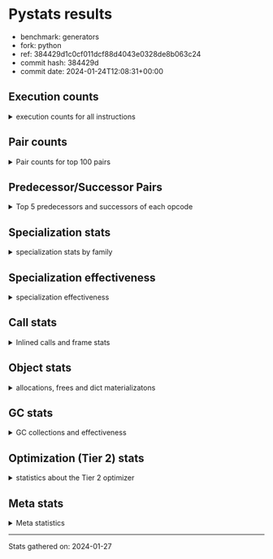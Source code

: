 
# Pystats results

- benchmark: generators
- fork: python
- ref: 384429d1c0cf011dcf88d4043e0328de8b063c24
- commit hash: 384429d
- commit date: 2024-01-24T12:08:31+00:00

## Execution counts

<details>
<summary> execution counts for all instructions </summary>

|Name | Count | Self | Cumulative | Miss ratio | 
|---|---:|---:|---:|---:|
| RESUME_CHECK | 558,068,400 | 17.5% | 17.5% | 0.0% |
| YIELD_VALUE | 502,065,040 | 15.8% | 33.3% |  |
| SEND_GEN | 502,064,600 | 15.8% | 49.1% |  |
| JUMP_BACKWARD_NO_INTERRUPT | 470,064,240 | 14.8% | 63.8% |  |
| LOAD_FAST | 184,009,440 | 5.8% | 69.6% |  |
| LOAD_ATTR_INSTANCE_VALUE | 128,002,700 | 4.0% | 73.6% |  |
| POP_TOP | 96,002,080 | 3.0% | 76.6% |  |
| LOAD_CONST | 80,005,600 | 2.5% | 79.1% |  |
| POP_JUMP_IF_FALSE | 80,003,360 | 2.5% | 81.6% |  |
| STORE_FAST | 56,003,120 | 1.8% | 83.4% |  |
| RETURN_CONST | 48,002,560 | 1.5% | 84.9% |  |
| LOAD_FAST_LOAD_FAST | 40,004,000 | 1.3% | 86.2% |  |
| TO_BOOL_NONE | 32,277,120 | 1.0% | 87.2% | 45.2% |
| TO_BOOL_ALWAYS_TRUE | 32,275,340 | 1.0% | 88.2% | 45.2% |
| INTERPRETER_EXIT | 32,001,720 | 1.0% | 89.2% |  |
| RETURN_GENERATOR | 32,000,800 | 1.0% | 90.2% |  |
| END_SEND | 32,000,400 | 1.0% | 91.2% |  |
| GET_YIELD_FROM_ITER | 32,000,400 | 1.0% | 92.2% |  |
| JUMP_BACKWARD | 32,000,320 | 1.0% | 93.2% |  |
| FOR_ITER_GEN | 32,000,300 | 1.0% | 94.2% |  |
| LOAD_GLOBAL_MODULE | 24,002,640 | 0.8% | 95.0% |  |
| STORE_ATTR_INSTANCE_VALUE | 24,002,340 | 0.8% | 95.7% |  |
| LOAD_GLOBAL_BUILTIN | 16,002,100 | 0.5% | 96.2% |  |
| RETURN_VALUE | 16,001,740 | 0.5% | 96.7% |  |
| CALL_LEN | 16,001,740 | 0.5% | 97.2% |  |
| COMPARE_OP_INT | 16,001,740 | 0.5% | 97.7% |  |
| CALL_PY_EXACT_ARGS | 16,001,680 | 0.5% | 98.2% |  |
| BINARY_SLICE | 16,001,600 | 0.5% | 98.7% |  |
| BINARY_OP | 8,003,020 | 0.3% | 99.0% |  |
| BINARY_SUBSCR | 8,002,940 | 0.3% | 99.2% |  |
| EXIT_INIT_CHECK | 8,000,780 | 0.3% | 99.5% |  |
| BINARY_OP_ADD_INT | 8,000,780 | 0.3% | 99.7% |  |
| CALL_ALLOC_AND_ENTER_INIT | 8,000,780 | 0.3% | 100.0% |  |
| CALL | 780 | 0.0% | 100.0% |  |
| LOAD_GLOBAL | 600 | 0.0% | 100.0% |  |
| GET_ITER | 400 | 0.0% | 100.0% |  |
| PUSH_NULL | 400 | 0.0% | 100.0% |  |
| FOR_ITER_RANGE | 380 | 0.0% | 100.0% |  |
| CALL_BUILTIN_CLASS | 360 | 0.0% | 100.0% |  |
| END_FOR | 320 | 0.0% | 100.0% |  |
| LOAD_ATTR | 320 | 0.0% | 100.0% |  |
| LOAD_DEREF | 240 | 0.0% | 100.0% |  |
| LOAD_ATTR_MODULE | 180 | 0.0% | 100.0% |  |
| RESUME | 160 | 0.0% | 100.0% | 7,112.5% |
| CALL_FUNCTION_EX | 160 | 0.0% | 100.0% |  |
| COMPARE_OP | 140 | 0.0% | 100.0% |  |
| STORE_ATTR | 120 | 0.0% | 100.0% |  |
| NOP | 80 | 0.0% | 100.0% |  |
| TO_BOOL | 80 | 0.0% | 100.0% |  |
| BUILD_LIST | 80 | 0.0% | 100.0% |  |
| CALL_INTRINSIC_1 | 80 | 0.0% | 100.0% |  |
| COPY_FREE_VARS | 80 | 0.0% | 100.0% |  |
| FOR_ITER | 80 | 0.0% | 100.0% |  |
| LIST_EXTEND | 80 | 0.0% | 100.0% |  |
| POP_JUMP_IF_TRUE | 80 | 0.0% | 100.0% |  |
| SEND | 80 | 0.0% | 100.0% |  |
| BINARY_OP_SUBTRACT_FLOAT | 60 | 0.0% | 100.0% |  |


</details>

## Pair counts

<details>
<summary> Pair counts for top 100 pairs </summary>

|Pair | Count | Self | Cumulative | 
|---|---:|---:|---:|
| YIELD_VALUE YIELD_VALUE | 470,064,240 | 14.8% | 14.8% |
| JUMP_BACKWARD_NO_INTERRUPT SEND_GEN | 470,064,220 | 14.8% | 29.5% |
| RESUME_CHECK JUMP_BACKWARD_NO_INTERRUPT | 470,064,200 | 14.8% | 44.3% |
| SEND_GEN RESUME_CHECK | 470,064,200 | 14.8% | 59.0% |
| LOAD_FAST LOAD_ATTR_INSTANCE_VALUE | 128,002,600 | 4.0% | 63.1% |
| POP_TOP LOAD_FAST | 52,972,480 | 1.7% | 64.7% |
| POP_JUMP_IF_FALSE LOAD_FAST | 51,030,320 | 1.6% | 66.3% |
| LOAD_FAST LOAD_CONST | 32,003,360 | 1.0% | 67.3% |
| TO_BOOL_NONE POP_JUMP_IF_FALSE | 32,001,680 | 1.0% | 68.3% |
| LOAD_ATTR_INSTANCE_VALUE TO_BOOL_NONE | 32,001,640 | 1.0% | 69.3% |
| CACHE RETURN_GENERATOR | 32,000,800 | 1.0% | 70.3% |
| RETURN_GENERATOR INTERPRETER_EXIT | 32,000,800 | 1.0% | 71.3% |
| POP_TOP RESUME_CHECK | 32,000,780 | 1.0% | 72.4% |
| LOAD_ATTR_INSTANCE_VALUE YIELD_VALUE | 32,000,780 | 1.0% | 73.4% |
| RESUME_CHECK POP_TOP | 32,000,780 | 1.0% | 74.4% |
| RESUME_CHECK LOAD_FAST | 32,000,780 | 1.0% | 75.4% |
| END_SEND POP_TOP | 32,000,400 | 1.0% | 76.4% |
| GET_YIELD_FROM_ITER LOAD_CONST | 32,000,400 | 1.0% | 77.4% |
| RETURN_CONST END_SEND | 32,000,400 | 1.0% | 78.4% |
| LOAD_ATTR_INSTANCE_VALUE GET_YIELD_FROM_ITER | 32,000,360 | 1.0% | 79.4% |
| SEND_GEN POP_TOP | 32,000,360 | 1.0% | 80.4% |
| LOAD_CONST SEND_GEN | 32,000,340 | 1.0% | 81.4% |
| STORE_FAST JUMP_BACKWARD | 32,000,000 | 1.0% | 82.4% |
| FOR_ITER_GEN RESUME_CHECK | 32,000,000 | 1.0% | 83.4% |
| JUMP_BACKWARD FOR_ITER_GEN | 31,999,980 | 1.0% | 84.4% |
| YIELD_VALUE STORE_FAST | 31,999,980 | 1.0% | 85.4% |
| LOAD_ATTR_INSTANCE_VALUE TO_BOOL_ALWAYS_TRUE | 31,999,880 | 1.0% | 86.4% |
| TO_BOOL_ALWAYS_TRUE POP_JUMP_IF_FALSE | 31,999,880 | 1.0% | 87.4% |
| POP_JUMP_IF_FALSE RETURN_CONST | 28,973,040 | 0.9% | 88.3% |
| LOAD_FAST_LOAD_FAST STORE_ATTR_INSTANCE_VALUE | 24,002,280 | 0.8% | 89.1% |
| STORE_FAST LOAD_FAST | 16,002,160 | 0.5% | 89.6% |
| LOAD_GLOBAL_BUILTIN LOAD_FAST | 16,001,800 | 0.5% | 90.1% |
| RESUME_CHECK LOAD_GLOBAL_BUILTIN | 16,001,760 | 0.5% | 90.6% |
| CALL_LEN STORE_FAST | 16,001,740 | 0.5% | 91.1% |
| COMPARE_OP_INT POP_JUMP_IF_FALSE | 16,001,740 | 0.5% | 91.6% |
| LOAD_CONST COMPARE_OP_INT | 16,001,720 | 0.5% | 92.1% |
| LOAD_FAST CALL_LEN | 16,001,720 | 0.5% | 92.6% |
| CALL_PY_EXACT_ARGS RESUME_CHECK | 16,001,680 | 0.5% | 93.1% |
| STORE_ATTR_INSTANCE_VALUE LOAD_FAST_LOAD_FAST | 16,001,560 | 0.5% | 93.6% |
| BINARY_SLICE CALL_PY_EXACT_ARGS | 16,001,520 | 0.5% | 94.1% |
| POP_TOP RETURN_CONST | 11,028,720 | 0.3% | 94.5% |
| RETURN_VALUE RETURN_VALUE | 8,000,860 | 0.3% | 94.7% |
| LOAD_CONST BINARY_OP | 8,000,840 | 0.3% | 95.0% |
| STORE_FAST LOAD_GLOBAL_MODULE | 8,000,840 | 0.3% | 95.2% |
| BINARY_OP STORE_FAST | 8,000,800 | 0.3% | 95.5% |
| LOAD_CONST BINARY_SLICE | 8,000,800 | 0.3% | 95.7% |
| LOAD_CONST LOAD_FAST | 8,000,800 | 0.3% | 96.0% |
| LOAD_FAST BINARY_SLICE | 8,000,800 | 0.3% | 96.2% |
| LOAD_FAST_LOAD_FAST BINARY_SUBSCR | 8,000,800 | 0.3% | 96.5% |
| LOAD_FAST_LOAD_FAST LOAD_CONST | 8,000,800 | 0.3% | 96.7% |
| EXIT_INIT_CHECK RETURN_VALUE | 8,000,780 | 0.3% | 97.0% |
| RETURN_CONST EXIT_INIT_CHECK | 8,000,780 | 0.3% | 97.2% |
| BINARY_OP_ADD_INT LOAD_CONST | 8,000,780 | 0.3% | 97.5% |
| CALL_ALLOC_AND_ENTER_INIT RESUME_CHECK | 8,000,780 | 0.3% | 97.7% |
| LOAD_GLOBAL_MODULE LOAD_FAST | 8,000,780 | 0.3% | 98.0% |
| LOAD_GLOBAL_MODULE LOAD_FAST_LOAD_FAST | 8,000,780 | 0.3% | 98.2% |
| RESUME_CHECK LOAD_FAST_LOAD_FAST | 8,000,780 | 0.3% | 98.5% |
| STORE_ATTR_INSTANCE_VALUE RETURN_CONST | 8,000,780 | 0.3% | 98.7% |
| BINARY_SUBSCR LOAD_GLOBAL_MODULE | 8,000,760 | 0.3% | 99.0% |
| LOAD_CONST BINARY_OP_ADD_INT | 8,000,760 | 0.3% | 99.2% |
| LOAD_GLOBAL_MODULE LOAD_GLOBAL_MODULE | 8,000,760 | 0.3% | 99.5% |
| RETURN_CONST CALL_ALLOC_AND_ENTER_INIT | 5,243,400 | 0.2% | 99.6% |
| RETURN_VALUE LOAD_FAST_LOAD_FAST | 5,243,280 | 0.2% | 99.8% |
| RETURN_CONST LOAD_FAST_LOAD_FAST | 2,757,520 | 0.1% | 99.9% |
| RETURN_VALUE CALL_ALLOC_AND_ENTER_INIT | 2,757,360 | 0.1% | 100.0% |
| TO_BOOL_ALWAYS_TRUE TO_BOOL_NONE | 275,460 | 0.0% | 100.0% |
| TO_BOOL_NONE TO_BOOL_ALWAYS_TRUE | 275,440 | 0.0% | 100.0% |
| BINARY_SUBSCR BINARY_SUBSCR | 2,140 | 0.0% | 100.0% |
| BINARY_OP BINARY_OP | 2,140 | 0.0% | 100.0% |
| YIELD_VALUE INTERPRETER_EXIT | 820 | 0.0% | 100.0% |
| CACHE RESUME_CHECK | 780 | 0.0% | 100.0% |
| LOAD_FAST GET_ITER | 400 | 0.0% | 100.0% |
| END_FOR JUMP_BACKWARD | 320 | 0.0% | 100.0% |
| RETURN_CONST END_FOR | 320 | 0.0% | 100.0% |
| GET_ITER FOR_ITER_GEN | 300 | 0.0% | 100.0% |
| JUMP_BACKWARD FOR_ITER_RANGE | 300 | 0.0% | 100.0% |
| FOR_ITER_GEN POP_TOP | 300 | 0.0% | 100.0% |
| FOR_ITER_RANGE STORE_FAST | 300 | 0.0% | 100.0% |
| PUSH_NULL CALL | 240 | 0.0% | 100.0% |
| LOAD_FAST LOAD_ATTR | 200 | 0.0% | 100.0% |
| LOAD_ATTR_MODULE PUSH_NULL | 180 | 0.0% | 100.0% |
| LOAD_GLOBAL_BUILTIN LOAD_CONST | 180 | 0.0% | 100.0% |
| PUSH_NULL LOAD_FAST | 160 | 0.0% | 100.0% |
| LOAD_DEREF PUSH_NULL | 160 | 0.0% | 100.0% |
| LOAD_GLOBAL LOAD_GLOBAL_MODULE | 160 | 0.0% | 100.0% |
| LOAD_GLOBAL LOAD_GLOBAL_BUILTIN | 140 | 0.0% | 100.0% |
| CALL CALL | 120 | 0.0% | 100.0% |
| CALL STORE_FAST | 120 | 0.0% | 100.0% |
| CALL CALL_BUILTIN_CLASS | 120 | 0.0% | 100.0% |
| LOAD_CONST CALL | 120 | 0.0% | 100.0% |
| LOAD_CONST CALL_BUILTIN_CLASS | 120 | 0.0% | 100.0% |
| LOAD_FAST_LOAD_FAST STORE_ATTR | 120 | 0.0% | 100.0% |
| STORE_FAST LOAD_GLOBAL | 120 | 0.0% | 100.0% |
| LOAD_GLOBAL_MODULE LOAD_ATTR_MODULE | 120 | 0.0% | 100.0% |
| CACHE POP_TOP | 100 | 0.0% | 100.0% |
| LOAD_ATTR LOAD_ATTR_INSTANCE_VALUE | 100 | 0.0% | 100.0% |
| LOAD_GLOBAL LOAD_GLOBAL | 100 | 0.0% | 100.0% |
| RETURN_CONST INTERPRETER_EXIT | 100 | 0.0% | 100.0% |
| BINARY_SLICE CALL | 80 | 0.0% | 100.0% |
| NOP LOAD_DEREF | 80 | 0.0% | 100.0% |


</details>

## Predecessor/Successor Pairs

<details>
<summary> Top 5 predecessors and successors of each opcode </summary>

### BINARY_SLICE

<details>
<summary> Successors and predecessors for BINARY_SLICE </summary>

|Predecessors | Count | Percentage | 
|---|---:|---:|
| LOAD_CONST | 8,000,800 | 50.0% |
| LOAD_FAST | 8,000,800 | 50.0% |

|Successors | Count | Percentage | 
|---|---:|---:|
| CALL_PY_EXACT_ARGS | 16,001,520 | 100.0% |
| CALL | 80 | 0.0% |


</details>

### CACHE

<details>
<summary> Successors and predecessors for CACHE </summary>

|Successors | Count | Percentage | 
|---|---:|---:|
| RETURN_GENERATOR | 32,000,800 | 100.0% |
| RESUME_CHECK | 780 | 0.0% |
| POP_TOP | 100 | 0.0% |
| RESUME | 40 | 0.0% |


</details>

### BINARY_SUBSCR

<details>
<summary> Successors and predecessors for BINARY_SUBSCR </summary>

|Predecessors | Count | Percentage | 
|---|---:|---:|
| LOAD_FAST_LOAD_FAST | 8,000,800 | 100.0% |
| BINARY_SUBSCR | 2,140 | 0.0% |

|Successors | Count | Percentage | 
|---|---:|---:|
| LOAD_GLOBAL_MODULE | 8,000,760 | 100.0% |
| BINARY_SUBSCR | 2,140 | 0.0% |
| LOAD_GLOBAL | 40 | 0.0% |


</details>

### END_FOR

<details>
<summary> Successors and predecessors for END_FOR </summary>

|Predecessors | Count | Percentage | 
|---|---:|---:|
| RETURN_CONST | 320 | 100.0% |

|Successors | Count | Percentage | 
|---|---:|---:|
| JUMP_BACKWARD | 320 | 100.0% |


</details>

### END_SEND

<details>
<summary> Successors and predecessors for END_SEND </summary>

|Predecessors | Count | Percentage | 
|---|---:|---:|
| RETURN_CONST | 32,000,400 | 100.0% |

|Successors | Count | Percentage | 
|---|---:|---:|
| POP_TOP | 32,000,400 | 100.0% |


</details>

### EXIT_INIT_CHECK

<details>
<summary> Successors and predecessors for EXIT_INIT_CHECK </summary>

|Predecessors | Count | Percentage | 
|---|---:|---:|
| RETURN_CONST | 8,000,780 | 100.0% |

|Successors | Count | Percentage | 
|---|---:|---:|
| RETURN_VALUE | 8,000,780 | 100.0% |


</details>

### GET_ITER

<details>
<summary> Successors and predecessors for GET_ITER </summary>

|Predecessors | Count | Percentage | 
|---|---:|---:|
| LOAD_FAST | 400 | 100.0% |

|Successors | Count | Percentage | 
|---|---:|---:|
| FOR_ITER_GEN | 300 | 75.0% |
| FOR_ITER_RANGE | 60 | 15.0% |
| FOR_ITER | 40 | 10.0% |


</details>

### GET_YIELD_FROM_ITER

<details>
<summary> Successors and predecessors for GET_YIELD_FROM_ITER </summary>

|Predecessors | Count | Percentage | 
|---|---:|---:|
| LOAD_ATTR_INSTANCE_VALUE | 32,000,360 | 100.0% |
| LOAD_ATTR | 40 | 0.0% |

|Successors | Count | Percentage | 
|---|---:|---:|
| LOAD_CONST | 32,000,400 | 100.0% |


</details>

### INTERPRETER_EXIT

<details>
<summary> Successors and predecessors for INTERPRETER_EXIT </summary>

|Predecessors | Count | Percentage | 
|---|---:|---:|
| RETURN_GENERATOR | 32,000,800 | 100.0% |
| YIELD_VALUE | 820 | 0.0% |
| RETURN_CONST | 100 | 0.0% |


</details>

### NOP

<details>
<summary> Successors and predecessors for NOP </summary>

|Predecessors | Count | Percentage | 
|---|---:|---:|
| POP_TOP | 80 | 100.0% |

|Successors | Count | Percentage | 
|---|---:|---:|
| LOAD_DEREF | 80 | 100.0% |


</details>

### POP_TOP

<details>
<summary> Successors and predecessors for POP_TOP </summary>

|Predecessors | Count | Percentage | 
|---|---:|---:|
| RESUME_CHECK | 32,000,780 | 33.3% |
| END_SEND | 32,000,400 | 33.3% |
| SEND_GEN | 32,000,360 | 33.3% |
| FOR_ITER_GEN | 300 | 0.0% |
| CACHE | 100 | 0.0% |

|Successors | Count | Percentage | 
|---|---:|---:|
| LOAD_FAST | 52,972,480 | 55.2% |
| RESUME_CHECK | 32,000,780 | 33.3% |
| RETURN_CONST | 11,028,720 | 11.5% |
| NOP | 80 | 0.0% |
| RESUME | 20 | 0.0% |


</details>

### PUSH_NULL

<details>
<summary> Successors and predecessors for PUSH_NULL </summary>

|Predecessors | Count | Percentage | 
|---|---:|---:|
| LOAD_ATTR_MODULE | 180 | 45.0% |
| LOAD_DEREF | 160 | 40.0% |
| LOAD_ATTR | 60 | 15.0% |

|Successors | Count | Percentage | 
|---|---:|---:|
| CALL | 240 | 60.0% |
| LOAD_FAST | 160 | 40.0% |


</details>

### RETURN_GENERATOR

<details>
<summary> Successors and predecessors for RETURN_GENERATOR </summary>

|Predecessors | Count | Percentage | 
|---|---:|---:|
| CACHE | 32,000,800 | 100.0% |

|Successors | Count | Percentage | 
|---|---:|---:|
| INTERPRETER_EXIT | 32,000,800 | 100.0% |


</details>

### RETURN_VALUE

<details>
<summary> Successors and predecessors for RETURN_VALUE </summary>

|Predecessors | Count | Percentage | 
|---|---:|---:|
| RETURN_VALUE | 8,000,860 | 50.0% |
| EXIT_INIT_CHECK | 8,000,780 | 50.0% |
| BINARY_OP_SUBTRACT_FLOAT | 60 | 0.0% |
| BINARY_OP | 20 | 0.0% |
| CALL | 20 | 0.0% |

|Successors | Count | Percentage | 
|---|---:|---:|
| RETURN_VALUE | 8,000,860 | 50.0% |
| LOAD_FAST_LOAD_FAST | 5,243,280 | 32.8% |
| CALL_ALLOC_AND_ENTER_INIT | 2,757,360 | 17.2% |
| STORE_FAST | 80 | 0.0% |
| CALL | 40 | 0.0% |


</details>

### TO_BOOL

<details>
<summary> Successors and predecessors for TO_BOOL </summary>

|Predecessors | Count | Percentage | 
|---|---:|---:|
| LOAD_ATTR | 40 | 50.0% |
| LOAD_ATTR_INSTANCE_VALUE | 40 | 50.0% |

|Successors | Count | Percentage | 
|---|---:|---:|
| POP_JUMP_IF_FALSE | 40 | 50.0% |
| TO_BOOL_ALWAYS_TRUE | 20 | 25.0% |
| TO_BOOL_NONE | 20 | 25.0% |


</details>

### BINARY_OP

<details>
<summary> Successors and predecessors for BINARY_OP </summary>

|Predecessors | Count | Percentage | 
|---|---:|---:|
| LOAD_CONST | 8,000,840 | 100.0% |
| BINARY_OP | 2,140 | 0.0% |
| LOAD_FAST | 40 | 0.0% |

|Successors | Count | Percentage | 
|---|---:|---:|
| STORE_FAST | 8,000,800 | 100.0% |
| BINARY_OP | 2,140 | 0.0% |
| RETURN_VALUE | 20 | 0.0% |
| LOAD_CONST | 20 | 0.0% |
| BINARY_OP_ADD_INT | 20 | 0.0% |


</details>

### BUILD_LIST

<details>
<summary> Successors and predecessors for BUILD_LIST </summary>

|Predecessors | Count | Percentage | 
|---|---:|---:|
| LOAD_FAST | 80 | 100.0% |

|Successors | Count | Percentage | 
|---|---:|---:|
| LOAD_DEREF | 80 | 100.0% |


</details>

### CALL

<details>
<summary> Successors and predecessors for CALL </summary>

|Predecessors | Count | Percentage | 
|---|---:|---:|
| PUSH_NULL | 240 | 30.8% |
| CALL | 120 | 15.4% |
| LOAD_CONST | 120 | 15.4% |
| BINARY_SLICE | 80 | 10.3% |
| LOAD_FAST | 80 | 10.3% |

|Successors | Count | Percentage | 
|---|---:|---:|
| CALL | 120 | 15.4% |
| STORE_FAST | 120 | 15.4% |
| CALL_BUILTIN_CLASS | 120 | 15.4% |
| POP_TOP | 80 | 10.3% |
| LOAD_FAST | 80 | 10.3% |


</details>

### CALL_FUNCTION_EX

<details>
<summary> Successors and predecessors for CALL_FUNCTION_EX </summary>

|Predecessors | Count | Percentage | 
|---|---:|---:|
| CALL_INTRINSIC_1 | 80 | 50.0% |
| LOAD_FAST | 80 | 50.0% |

|Successors | Count | Percentage | 
|---|---:|---:|
| COPY_FREE_VARS | 80 | 50.0% |
| RESUME_CHECK | 60 | 37.5% |
| RESUME | 20 | 12.5% |


</details>

### CALL_INTRINSIC_1

<details>
<summary> Successors and predecessors for CALL_INTRINSIC_1 </summary>

|Predecessors | Count | Percentage | 
|---|---:|---:|
| LIST_EXTEND | 80 | 100.0% |

|Successors | Count | Percentage | 
|---|---:|---:|
| CALL_FUNCTION_EX | 80 | 100.0% |


</details>

### COMPARE_OP

<details>
<summary> Successors and predecessors for COMPARE_OP </summary>

|Predecessors | Count | Percentage | 
|---|---:|---:|
| CALL_BUILTIN_CLASS | 60 | 42.9% |
| LOAD_CONST | 40 | 28.6% |
| CALL | 20 | 14.3% |
| COMPARE_OP | 20 | 14.3% |

|Successors | Count | Percentage | 
|---|---:|---:|
| POP_JUMP_IF_TRUE | 80 | 57.1% |
| COMPARE_OP | 20 | 14.3% |
| POP_JUMP_IF_FALSE | 20 | 14.3% |
| COMPARE_OP_INT | 20 | 14.3% |


</details>

### COPY_FREE_VARS

<details>
<summary> Successors and predecessors for COPY_FREE_VARS </summary>

|Predecessors | Count | Percentage | 
|---|---:|---:|
| CALL_FUNCTION_EX | 80 | 100.0% |

|Successors | Count | Percentage | 
|---|---:|---:|
| RESUME_CHECK | 60 | 75.0% |
| RESUME | 20 | 25.0% |


</details>

### FOR_ITER

<details>
<summary> Successors and predecessors for FOR_ITER </summary>

|Predecessors | Count | Percentage | 
|---|---:|---:|
| GET_ITER | 40 | 50.0% |
| JUMP_BACKWARD | 40 | 50.0% |

|Successors | Count | Percentage | 
|---|---:|---:|
| STORE_FAST | 40 | 50.0% |
| FOR_ITER_GEN | 20 | 25.0% |
| FOR_ITER_RANGE | 20 | 25.0% |


</details>

### JUMP_BACKWARD

<details>
<summary> Successors and predecessors for JUMP_BACKWARD </summary>

|Predecessors | Count | Percentage | 
|---|---:|---:|
| STORE_FAST | 32,000,000 | 100.0% |
| END_FOR | 320 | 0.0% |

|Successors | Count | Percentage | 
|---|---:|---:|
| FOR_ITER_GEN | 31,999,980 | 100.0% |
| FOR_ITER_RANGE | 300 | 0.0% |
| FOR_ITER | 40 | 0.0% |


</details>

### JUMP_BACKWARD_NO_INTERRUPT

<details>
<summary> Successors and predecessors for JUMP_BACKWARD_NO_INTERRUPT </summary>

|Predecessors | Count | Percentage | 
|---|---:|---:|
| RESUME_CHECK | 470,064,200 | 100.0% |
| RESUME | 40 | 0.0% |

|Successors | Count | Percentage | 
|---|---:|---:|
| SEND_GEN | 470,064,220 | 100.0% |
| SEND | 20 | 0.0% |


</details>

### LIST_EXTEND

<details>
<summary> Successors and predecessors for LIST_EXTEND </summary>

|Predecessors | Count | Percentage | 
|---|---:|---:|
| LOAD_DEREF | 80 | 100.0% |

|Successors | Count | Percentage | 
|---|---:|---:|
| CALL_INTRINSIC_1 | 80 | 100.0% |


</details>

### LOAD_ATTR

<details>
<summary> Successors and predecessors for LOAD_ATTR </summary>

|Predecessors | Count | Percentage | 
|---|---:|---:|
| LOAD_FAST | 200 | 62.5% |
| LOAD_GLOBAL | 60 | 18.8% |
| LOAD_GLOBAL_MODULE | 60 | 18.8% |

|Successors | Count | Percentage | 
|---|---:|---:|
| LOAD_ATTR_INSTANCE_VALUE | 100 | 31.2% |
| PUSH_NULL | 60 | 18.8% |
| LOAD_ATTR_MODULE | 60 | 18.8% |
| GET_YIELD_FROM_ITER | 40 | 12.5% |
| TO_BOOL | 40 | 12.5% |


</details>

### LOAD_CONST

<details>
<summary> Successors and predecessors for LOAD_CONST </summary>

|Predecessors | Count | Percentage | 
|---|---:|---:|
| LOAD_FAST | 32,003,360 | 40.0% |
| GET_YIELD_FROM_ITER | 32,000,400 | 40.0% |
| LOAD_FAST_LOAD_FAST | 8,000,800 | 10.0% |
| BINARY_OP_ADD_INT | 8,000,780 | 10.0% |
| LOAD_GLOBAL_BUILTIN | 180 | 0.0% |

|Successors | Count | Percentage | 
|---|---:|---:|
| SEND_GEN | 32,000,340 | 40.0% |
| COMPARE_OP_INT | 16,001,720 | 20.0% |
| BINARY_OP | 8,000,840 | 10.0% |
| BINARY_SLICE | 8,000,800 | 10.0% |
| LOAD_FAST | 8,000,800 | 10.0% |


</details>

### LOAD_DEREF

<details>
<summary> Successors and predecessors for LOAD_DEREF </summary>

|Predecessors | Count | Percentage | 
|---|---:|---:|
| NOP | 80 | 33.3% |
| BUILD_LIST | 80 | 33.3% |
| RESUME_CHECK | 60 | 25.0% |
| RESUME | 20 | 8.3% |

|Successors | Count | Percentage | 
|---|---:|---:|
| PUSH_NULL | 160 | 66.7% |
| LIST_EXTEND | 80 | 33.3% |


</details>

### LOAD_FAST

<details>
<summary> Successors and predecessors for LOAD_FAST </summary>

|Predecessors | Count | Percentage | 
|---|---:|---:|
| POP_TOP | 52,972,480 | 28.8% |
| POP_JUMP_IF_FALSE | 51,030,320 | 27.7% |
| RESUME_CHECK | 32,000,780 | 17.4% |
| STORE_FAST | 16,002,160 | 8.7% |
| LOAD_GLOBAL_BUILTIN | 16,001,800 | 8.7% |

|Successors | Count | Percentage | 
|---|---:|---:|
| LOAD_ATTR_INSTANCE_VALUE | 128,002,600 | 69.6% |
| LOAD_CONST | 32,003,360 | 17.4% |
| CALL_LEN | 16,001,720 | 8.7% |
| BINARY_SLICE | 8,000,800 | 4.3% |
| GET_ITER | 400 | 0.0% |


</details>

### LOAD_FAST_LOAD_FAST

<details>
<summary> Successors and predecessors for LOAD_FAST_LOAD_FAST </summary>

|Predecessors | Count | Percentage | 
|---|---:|---:|
| STORE_ATTR_INSTANCE_VALUE | 16,001,560 | 40.0% |
| LOAD_GLOBAL_MODULE | 8,000,780 | 20.0% |
| RESUME_CHECK | 8,000,780 | 20.0% |
| RETURN_VALUE | 5,243,280 | 13.1% |
| RETURN_CONST | 2,757,520 | 6.9% |

|Successors | Count | Percentage | 
|---|---:|---:|
| STORE_ATTR_INSTANCE_VALUE | 24,002,280 | 60.0% |
| BINARY_SUBSCR | 8,000,800 | 20.0% |
| LOAD_CONST | 8,000,800 | 20.0% |
| STORE_ATTR | 120 | 0.0% |


</details>

### LOAD_GLOBAL

<details>
<summary> Successors and predecessors for LOAD_GLOBAL </summary>

|Predecessors | Count | Percentage | 
|---|---:|---:|
| STORE_FAST | 120 | 20.0% |
| LOAD_GLOBAL | 100 | 16.7% |
| LOAD_GLOBAL_MODULE | 60 | 10.0% |
| BINARY_SUBSCR | 40 | 6.7% |
| RETURN_VALUE | 40 | 6.7% |

|Successors | Count | Percentage | 
|---|---:|---:|
| LOAD_GLOBAL_MODULE | 160 | 26.7% |
| LOAD_GLOBAL_BUILTIN | 140 | 23.3% |
| LOAD_GLOBAL | 100 | 16.7% |
| LOAD_ATTR | 60 | 10.0% |
| LOAD_CONST | 60 | 10.0% |


</details>

### POP_JUMP_IF_FALSE

<details>
<summary> Successors and predecessors for POP_JUMP_IF_FALSE </summary>

|Predecessors | Count | Percentage | 
|---|---:|---:|
| TO_BOOL_NONE | 32,001,680 | 40.0% |
| TO_BOOL_ALWAYS_TRUE | 31,999,880 | 40.0% |
| COMPARE_OP_INT | 16,001,740 | 20.0% |
| TO_BOOL | 40 | 0.0% |
| COMPARE_OP | 20 | 0.0% |

|Successors | Count | Percentage | 
|---|---:|---:|
| LOAD_FAST | 51,030,320 | 63.8% |
| RETURN_CONST | 28,973,040 | 36.2% |


</details>

### POP_JUMP_IF_TRUE

<details>
<summary> Successors and predecessors for POP_JUMP_IF_TRUE </summary>

|Predecessors | Count | Percentage | 
|---|---:|---:|
| COMPARE_OP | 80 | 100.0% |

|Successors | Count | Percentage | 
|---|---:|---:|
| LOAD_GLOBAL | 40 | 50.0% |
| LOAD_GLOBAL_BUILTIN | 40 | 50.0% |


</details>

### RETURN_CONST

<details>
<summary> Successors and predecessors for RETURN_CONST </summary>

|Predecessors | Count | Percentage | 
|---|---:|---:|
| POP_JUMP_IF_FALSE | 28,973,040 | 60.4% |
| POP_TOP | 11,028,720 | 23.0% |
| STORE_ATTR_INSTANCE_VALUE | 8,000,780 | 16.7% |
| STORE_ATTR | 20 | 0.0% |

|Successors | Count | Percentage | 
|---|---:|---:|
| END_SEND | 32,000,400 | 66.7% |
| EXIT_INIT_CHECK | 8,000,780 | 16.7% |
| CALL_ALLOC_AND_ENTER_INIT | 5,243,400 | 10.9% |
| LOAD_FAST_LOAD_FAST | 2,757,520 | 5.7% |
| END_FOR | 320 | 0.0% |


</details>

### SEND

<details>
<summary> Successors and predecessors for SEND </summary>

|Predecessors | Count | Percentage | 
|---|---:|---:|
| LOAD_CONST | 60 | 75.0% |
| JUMP_BACKWARD_NO_INTERRUPT | 20 | 25.0% |

|Successors | Count | Percentage | 
|---|---:|---:|
| POP_TOP | 40 | 50.0% |
| SEND_GEN | 40 | 50.0% |


</details>

### STORE_ATTR

<details>
<summary> Successors and predecessors for STORE_ATTR </summary>

|Predecessors | Count | Percentage | 
|---|---:|---:|
| LOAD_FAST_LOAD_FAST | 120 | 100.0% |

|Successors | Count | Percentage | 
|---|---:|---:|
| STORE_ATTR_INSTANCE_VALUE | 60 | 50.0% |
| LOAD_FAST_LOAD_FAST | 40 | 33.3% |
| RETURN_CONST | 20 | 16.7% |


</details>

### STORE_FAST

<details>
<summary> Successors and predecessors for STORE_FAST </summary>

|Predecessors | Count | Percentage | 
|---|---:|---:|
| YIELD_VALUE | 31,999,980 | 57.1% |
| CALL_LEN | 16,001,740 | 28.6% |
| BINARY_OP | 8,000,800 | 14.3% |
| FOR_ITER_RANGE | 300 | 0.0% |
| CALL | 120 | 0.0% |

|Successors | Count | Percentage | 
|---|---:|---:|
| JUMP_BACKWARD | 32,000,000 | 57.1% |
| LOAD_FAST | 16,002,160 | 28.6% |
| LOAD_GLOBAL_MODULE | 8,000,840 | 14.3% |
| LOAD_GLOBAL | 120 | 0.0% |


</details>

### YIELD_VALUE

<details>
<summary> Successors and predecessors for YIELD_VALUE </summary>

|Predecessors | Count | Percentage | 
|---|---:|---:|
| YIELD_VALUE | 470,064,240 | 93.6% |
| LOAD_ATTR_INSTANCE_VALUE | 32,000,780 | 6.4% |
| LOAD_ATTR | 20 | 0.0% |

|Successors | Count | Percentage | 
|---|---:|---:|
| YIELD_VALUE | 470,064,240 | 93.6% |
| STORE_FAST | 31,999,980 | 6.4% |
| INTERPRETER_EXIT | 820 | 0.0% |


</details>

### RESUME

<details>
<summary> Successors and predecessors for RESUME </summary>

|Predecessors | Count | Percentage | 
|---|---:|---:|
| CACHE | 40 | 25.0% |
| SEND_GEN | 40 | 25.0% |
| POP_TOP | 20 | 12.5% |
| CALL | 20 | 12.5% |
| CALL_FUNCTION_EX | 20 | 12.5% |

|Successors | Count | Percentage | 
|---|---:|---:|
| JUMP_BACKWARD_NO_INTERRUPT | 40 | 25.0% |
| LOAD_GLOBAL | 40 | 25.0% |
| POP_TOP | 20 | 12.5% |
| LOAD_DEREF | 20 | 12.5% |
| LOAD_FAST | 20 | 12.5% |


</details>

### BINARY_OP_ADD_INT

<details>
<summary> Successors and predecessors for BINARY_OP_ADD_INT </summary>

|Predecessors | Count | Percentage | 
|---|---:|---:|
| LOAD_CONST | 8,000,760 | 100.0% |
| BINARY_OP | 20 | 0.0% |

|Successors | Count | Percentage | 
|---|---:|---:|
| LOAD_CONST | 8,000,780 | 100.0% |


</details>

### BINARY_OP_SUBTRACT_FLOAT

<details>
<summary> Successors and predecessors for BINARY_OP_SUBTRACT_FLOAT </summary>

|Predecessors | Count | Percentage | 
|---|---:|---:|
| LOAD_FAST | 40 | 66.7% |
| BINARY_OP | 20 | 33.3% |

|Successors | Count | Percentage | 
|---|---:|---:|
| RETURN_VALUE | 60 | 100.0% |


</details>

### CALL_ALLOC_AND_ENTER_INIT

<details>
<summary> Successors and predecessors for CALL_ALLOC_AND_ENTER_INIT </summary>

|Predecessors | Count | Percentage | 
|---|---:|---:|
| RETURN_CONST | 5,243,400 | 65.5% |
| RETURN_VALUE | 2,757,360 | 34.5% |
| CALL | 20 | 0.0% |

|Successors | Count | Percentage | 
|---|---:|---:|
| RESUME_CHECK | 8,000,780 | 100.0% |


</details>

### CALL_BUILTIN_CLASS

<details>
<summary> Successors and predecessors for CALL_BUILTIN_CLASS </summary>

|Predecessors | Count | Percentage | 
|---|---:|---:|
| CALL | 120 | 33.3% |
| LOAD_CONST | 120 | 33.3% |
| RETURN_VALUE | 40 | 11.1% |
| LOAD_FAST | 40 | 11.1% |
| CALL_BUILTIN_CLASS | 40 | 11.1% |

|Successors | Count | Percentage | 
|---|---:|---:|
| CALL_PY_EXACT_ARGS | 80 | 22.2% |
| CALL | 60 | 16.7% |
| COMPARE_OP | 60 | 16.7% |
| STORE_FAST | 60 | 16.7% |
| CALL_BUILTIN_CLASS | 40 | 11.1% |


</details>

### CALL_LEN

<details>
<summary> Successors and predecessors for CALL_LEN </summary>

|Predecessors | Count | Percentage | 
|---|---:|---:|
| LOAD_FAST | 16,001,720 | 100.0% |
| CALL | 20 | 0.0% |

|Successors | Count | Percentage | 
|---|---:|---:|
| STORE_FAST | 16,001,740 | 100.0% |


</details>

### CALL_PY_EXACT_ARGS

<details>
<summary> Successors and predecessors for CALL_PY_EXACT_ARGS </summary>

|Predecessors | Count | Percentage | 
|---|---:|---:|
| BINARY_SLICE | 16,001,520 | 100.0% |
| CALL | 80 | 0.0% |
| CALL_BUILTIN_CLASS | 80 | 0.0% |

|Successors | Count | Percentage | 
|---|---:|---:|
| RESUME_CHECK | 16,001,680 | 100.0% |


</details>

### COMPARE_OP_INT

<details>
<summary> Successors and predecessors for COMPARE_OP_INT </summary>

|Predecessors | Count | Percentage | 
|---|---:|---:|
| LOAD_CONST | 16,001,720 | 100.0% |
| COMPARE_OP | 20 | 0.0% |

|Successors | Count | Percentage | 
|---|---:|---:|
| POP_JUMP_IF_FALSE | 16,001,740 | 100.0% |


</details>

### FOR_ITER_GEN

<details>
<summary> Successors and predecessors for FOR_ITER_GEN </summary>

|Predecessors | Count | Percentage | 
|---|---:|---:|
| JUMP_BACKWARD | 31,999,980 | 100.0% |
| GET_ITER | 300 | 0.0% |
| FOR_ITER | 20 | 0.0% |

|Successors | Count | Percentage | 
|---|---:|---:|
| RESUME_CHECK | 32,000,000 | 100.0% |
| POP_TOP | 300 | 0.0% |


</details>

### FOR_ITER_RANGE

<details>
<summary> Successors and predecessors for FOR_ITER_RANGE </summary>

|Predecessors | Count | Percentage | 
|---|---:|---:|
| JUMP_BACKWARD | 300 | 78.9% |
| GET_ITER | 60 | 15.8% |
| FOR_ITER | 20 | 5.3% |

|Successors | Count | Percentage | 
|---|---:|---:|
| STORE_FAST | 300 | 78.9% |
| LOAD_GLOBAL | 40 | 10.5% |
| LOAD_GLOBAL_MODULE | 40 | 10.5% |


</details>

### LOAD_ATTR_INSTANCE_VALUE

<details>
<summary> Successors and predecessors for LOAD_ATTR_INSTANCE_VALUE </summary>

|Predecessors | Count | Percentage | 
|---|---:|---:|
| LOAD_FAST | 128,002,600 | 100.0% |
| LOAD_ATTR | 100 | 0.0% |

|Successors | Count | Percentage | 
|---|---:|---:|
| TO_BOOL_NONE | 32,001,640 | 25.0% |
| YIELD_VALUE | 32,000,780 | 25.0% |
| GET_YIELD_FROM_ITER | 32,000,360 | 25.0% |
| TO_BOOL_ALWAYS_TRUE | 31,999,880 | 25.0% |
| TO_BOOL | 40 | 0.0% |


</details>

### LOAD_ATTR_MODULE

<details>
<summary> Successors and predecessors for LOAD_ATTR_MODULE </summary>

|Predecessors | Count | Percentage | 
|---|---:|---:|
| LOAD_GLOBAL_MODULE | 120 | 66.7% |
| LOAD_ATTR | 60 | 33.3% |

|Successors | Count | Percentage | 
|---|---:|---:|
| PUSH_NULL | 180 | 100.0% |


</details>

### LOAD_GLOBAL_BUILTIN

<details>
<summary> Successors and predecessors for LOAD_GLOBAL_BUILTIN </summary>

|Predecessors | Count | Percentage | 
|---|---:|---:|
| RESUME_CHECK | 16,001,760 | 100.0% |
| LOAD_GLOBAL | 140 | 0.0% |
| LOAD_GLOBAL_MODULE | 80 | 0.0% |
| POP_JUMP_IF_TRUE | 40 | 0.0% |
| CALL_BUILTIN_CLASS | 40 | 0.0% |

|Successors | Count | Percentage | 
|---|---:|---:|
| LOAD_FAST | 16,001,800 | 100.0% |
| LOAD_CONST | 180 | 0.0% |
| LOAD_GLOBAL | 40 | 0.0% |
| LOAD_GLOBAL_BUILTIN | 40 | 0.0% |
| LOAD_GLOBAL_MODULE | 40 | 0.0% |


</details>

### LOAD_GLOBAL_MODULE

<details>
<summary> Successors and predecessors for LOAD_GLOBAL_MODULE </summary>

|Predecessors | Count | Percentage | 
|---|---:|---:|
| STORE_FAST | 8,000,840 | 33.3% |
| BINARY_SUBSCR | 8,000,760 | 33.3% |
| LOAD_GLOBAL_MODULE | 8,000,760 | 33.3% |
| LOAD_GLOBAL | 160 | 0.0% |
| RETURN_VALUE | 40 | 0.0% |

|Successors | Count | Percentage | 
|---|---:|---:|
| LOAD_FAST | 8,000,780 | 33.3% |
| LOAD_FAST_LOAD_FAST | 8,000,780 | 33.3% |
| LOAD_GLOBAL_MODULE | 8,000,760 | 33.3% |
| LOAD_ATTR_MODULE | 120 | 0.0% |
| LOAD_GLOBAL_BUILTIN | 80 | 0.0% |


</details>

### RESUME_CHECK

<details>
<summary> Successors and predecessors for RESUME_CHECK </summary>

|Predecessors | Count | Percentage | 
|---|---:|---:|
| SEND_GEN | 470,064,200 | 84.2% |
| POP_TOP | 32,000,780 | 5.7% |
| FOR_ITER_GEN | 32,000,000 | 5.7% |
| CALL_PY_EXACT_ARGS | 16,001,680 | 2.9% |
| CALL_ALLOC_AND_ENTER_INIT | 8,000,780 | 1.4% |

|Successors | Count | Percentage | 
|---|---:|---:|
| JUMP_BACKWARD_NO_INTERRUPT | 470,064,200 | 84.2% |
| POP_TOP | 32,000,780 | 5.7% |
| LOAD_FAST | 32,000,780 | 5.7% |
| LOAD_GLOBAL_BUILTIN | 16,001,760 | 2.9% |
| LOAD_FAST_LOAD_FAST | 8,000,780 | 1.4% |


</details>

### SEND_GEN

<details>
<summary> Successors and predecessors for SEND_GEN </summary>

|Predecessors | Count | Percentage | 
|---|---:|---:|
| JUMP_BACKWARD_NO_INTERRUPT | 470,064,220 | 93.6% |
| LOAD_CONST | 32,000,340 | 6.4% |
| SEND | 40 | 0.0% |

|Successors | Count | Percentage | 
|---|---:|---:|
| RESUME_CHECK | 470,064,200 | 93.6% |
| POP_TOP | 32,000,360 | 6.4% |
| RESUME | 40 | 0.0% |


</details>

### STORE_ATTR_INSTANCE_VALUE

<details>
<summary> Successors and predecessors for STORE_ATTR_INSTANCE_VALUE </summary>

|Predecessors | Count | Percentage | 
|---|---:|---:|
| LOAD_FAST_LOAD_FAST | 24,002,280 | 100.0% |
| STORE_ATTR | 60 | 0.0% |

|Successors | Count | Percentage | 
|---|---:|---:|
| LOAD_FAST_LOAD_FAST | 16,001,560 | 66.7% |
| RETURN_CONST | 8,000,780 | 33.3% |


</details>

### TO_BOOL_ALWAYS_TRUE

<details>
<summary> Successors and predecessors for TO_BOOL_ALWAYS_TRUE </summary>

|Predecessors | Count | Percentage | 
|---|---:|---:|
| LOAD_ATTR_INSTANCE_VALUE | 31,999,880 | 99.1% |
| TO_BOOL_NONE | 275,440 | 0.9% |
| TO_BOOL | 20 | 0.0% |

|Successors | Count | Percentage | 
|---|---:|---:|
| POP_JUMP_IF_FALSE | 31,999,880 | 99.1% |
| TO_BOOL_NONE | 275,460 | 0.9% |


</details>

### TO_BOOL_NONE

<details>
<summary> Successors and predecessors for TO_BOOL_NONE </summary>

|Predecessors | Count | Percentage | 
|---|---:|---:|
| LOAD_ATTR_INSTANCE_VALUE | 32,001,640 | 99.1% |
| TO_BOOL_ALWAYS_TRUE | 275,460 | 0.9% |
| TO_BOOL | 20 | 0.0% |

|Successors | Count | Percentage | 
|---|---:|---:|
| POP_JUMP_IF_FALSE | 32,001,680 | 99.1% |
| TO_BOOL_ALWAYS_TRUE | 275,440 | 0.9% |


</details>


</details>

## Specialization stats

<details>
<summary> specialization stats by family </summary>

### BINARY_OP

<details>
<summary> specialization stats for BINARY_OP family </summary>

|Kind | Count | Ratio | 
|---|---:|---:|
|     deferred | 8,000,840 | 50.0% |
|          hit | 8,000,840 | 50.0% |

| | Count | Ratio | 
|---|---:|---:|
| Success | 40 | 1.8% |
| Failure | 2,140 | 98.2% |

|Failure kind | Count | Ratio | 
|---|---:|---:|
| floor divide | 2,140 | 100.0% |


</details>

### BINARY_SLICE

<details>
<summary> specialization stats for BINARY_SLICE family </summary>


</details>

### BINARY_SUBSCR

<details>
<summary> specialization stats for BINARY_SUBSCR family </summary>

|Kind | Count | Ratio | 
|---|---:|---:|
|     deferred | 8,000,800 | 100.0% |

| | Count | Ratio | 
|---|---:|---:|
| Success | 0 | 0.0% |
| Failure | 2,140 | 100.0% |

|Failure kind | Count | Ratio | 
|---|---:|---:|
| sequence int | 2,140 | 100.0% |


</details>

### CALL

<details>
<summary> specialization stats for CALL family </summary>

|Kind | Count | Ratio | 
|---|---:|---:|
|     deferred | 480 | 0.0% |
|          hit | 40,004,560 | 100.0% |

| | Count | Ratio | 
|---|---:|---:|
| Success | 240 | 80.0% |
| Failure | 60 | 20.0% |

|Failure kind | Count | Ratio | 
|---|---:|---:|
| cfunc noargs | 60 | 100.0% |


</details>

### COMPARE_OP

<details>
<summary> specialization stats for COMPARE_OP family </summary>

|Kind | Count | Ratio | 
|---|---:|---:|
|     deferred | 100 | 0.0% |
|          hit | 16,001,740 | 100.0% |

| | Count | Ratio | 
|---|---:|---:|
| Success | 20 | 50.0% |
| Failure | 20 | 50.0% |

|Failure kind | Count | Ratio | 
|---|---:|---:|
| list | 20 | 100.0% |


</details>

### FOR_ITER

<details>
<summary> specialization stats for FOR_ITER family </summary>

|Kind | Count | Ratio | 
|---|---:|---:|
|     deferred | 40 | 0.0% |
|          hit | 32,000,680 | 100.0% |

| | Count | Ratio | 
|---|---:|---:|
| Success | 40 | 100.0% |
| Failure | 0 | 0.0% |


</details>

### LOAD_ATTR

<details>
<summary> specialization stats for LOAD_ATTR family </summary>

|Kind | Count | Ratio | 
|---|---:|---:|
|     deferred | 160 | 0.0% |
|          hit | 128,002,880 | 100.0% |

| | Count | Ratio | 
|---|---:|---:|
| Success | 160 | 100.0% |
| Failure | 0 | 0.0% |


</details>

### LOAD_GLOBAL

<details>
<summary> specialization stats for LOAD_GLOBAL family </summary>

|Kind | Count | Ratio | 
|---|---:|---:|
|     deferred | 300 | 0.0% |
|          hit | 40,004,740 | 100.0% |

| | Count | Ratio | 
|---|---:|---:|
| Success | 300 | 100.0% |
| Failure | 0 | 0.0% |


</details>

### POP_JUMP_IF_FALSE

<details>
<summary> specialization stats for POP_JUMP_IF_FALSE family </summary>


</details>

### POP_JUMP_IF_TRUE

<details>
<summary> specialization stats for POP_JUMP_IF_TRUE family </summary>


</details>

### SEND

<details>
<summary> specialization stats for SEND family </summary>

|Kind | Count | Ratio | 
|---|---:|---:|
|     deferred | 40 | 0.0% |
|          hit | 502,064,600 | 100.0% |

| | Count | Ratio | 
|---|---:|---:|
| Success | 40 | 100.0% |
| Failure | 0 | 0.0% |


</details>

### STORE_ATTR

<details>
<summary> specialization stats for STORE_ATTR family </summary>

|Kind | Count | Ratio | 
|---|---:|---:|
|     deferred | 60 | 0.0% |
|          hit | 24,002,340 | 100.0% |

| | Count | Ratio | 
|---|---:|---:|
| Success | 60 | 100.0% |
| Failure | 0 | 0.0% |


</details>

### TO_BOOL

<details>
<summary> specialization stats for TO_BOOL family </summary>

|Kind | Count | Ratio | 
|---|---:|---:|
|     deferred | 28,648,380 | 44.4% |
|          hit | 35,353,220 | 54.8% |
|         miss | 29,199,240 | 45.2% |

| | Count | Ratio | 
|---|---:|---:|
| Success | 550,940 | 100.0% |
| Failure | 0 | 0.0% |


</details>


</details>

## Specialization effectiveness

<details>
<summary> specialization effectiveness </summary>

|Instructions | Count | Ratio | 
|---|---:|---:|
| Basic | 1,660,164,320 | 52.1% |
| Not specialized | 112,013,200 | 3.5% |
| Specialized hits | 1,383,492,620 | 43.4% |
| Specialized misses | 29,210,620 | 0.9% |

### Deferred by instruction

<details>
<summary> deferred by instruction </summary>

|Name | Count | Ratio | 
|---|---:|---:|
| TO_BOOL | 28,648,380 | 64.2% |
| BINARY_OP | 8,000,840 | 17.9% |
| BINARY_SUBSCR | 8,000,800 | 17.9% |
| CALL | 480 | 0.0% |
| LOAD_GLOBAL | 300 | 0.0% |
| LOAD_ATTR | 160 | 0.0% |
| COMPARE_OP | 100 | 0.0% |
| STORE_ATTR | 60 | 0.0% |
| FOR_ITER | 40 | 0.0% |
| SEND | 40 | 0.0% |


</details>

### Misses by instruction

<details>
<summary> misses by instruction </summary>

|Name | Count | Ratio | 
|---|---:|---:|
| TO_BOOL_NONE | 14,599,860 | 50.0% |
| TO_BOOL_ALWAYS_TRUE | 14,599,380 | 50.0% |
| RESUME | 11,380 | 0.0% |
| RESUME_CHECK | 11,380 | 0.0% |
| CACHE | 0 | 0.0% |
| END_FOR | 0 | 0.0% |
| END_SEND | 0 | 0.0% |
| EXIT_INIT_CHECK | 0 | 0.0% |
| GET_ITER | 0 | 0.0% |
| GET_YIELD_FROM_ITER | 0 | 0.0% |


</details>


</details>

## Call stats

<details>
<summary> Inlined calls and frame stats </summary>

| | Count | Ratio | 
|---|---:|---:|
| Calls to PyEval_EvalDefault | 32,001,720 | 5.4% |
| Calls to Python functions inlined | 558,067,640 | 94.6% |
| Calls via PyEval_EvalFrame (total) | 32,001,720 | 5.4% |
| Calls via PyEval_EvalFrame (vector) | 32,000,820 | 5.4% |
| Calls via PyEval_EvalFrame (generator) | 900 | 0.0% |
| Calls via PyEval_EvalFrame (legacy) | 0 | 0.0% |
| Calls via PyEval_EvalFrame (function vectorcall) | 32,000,820 | 5.4% |
| Calls via PyEval_EvalFrame (build class) | 0 | 0.0% |
| Calls via PyEval_EvalFrame (slot) | 0 | 0.0% |
| Calls via PyEval_EvalFrame (function ex) | 160 | 0.0% |
| Calls via PyEval_EvalFrame (api) | 32,000,800 | 5.4% |
| Calls via PyEval_EvalFrame (method) | 0 | 0.0% |
| Frame objects created | 0 | 0.0% |
| Frames pushed | 32,003,240 | 5.4% |


</details>

## Object stats

<details>
<summary> allocations, frees and dict materializatons </summary>

| | Count | Ratio | 
|---|---:|---:|
| Allocations from freelist | 60 | 0.0% |
| Frees to freelist | 1,080 |  |
| Allocations | 104,047,300 | 100.0% |
| Allocations to 512 bytes | 104,047,300 | 100.0% |
| Allocations to 4 kbytes | 0 | 0.0% |
| Allocations over 4 kbytes | 0 | 0.0% |
| Frees | 104,056,220 |  |
| New values | 20 |  |
| Interpreter increfs | 512,064,200 | 92.7% |
| Interpreter decrefs | 576,110,100 | 86.7% |
| Increfs | 40,206,940 | 7.3% |
| Decrefs | 88,214,640 | 13.3% |
| Materialize dict (on request) | 0 | 0.0% |
| Materialize dict (new key) | 0 | 0.0% |
| Materialize dict (too big) | 0 | 0.0% |
| Materialize dict (str subclass) | 0 | 0.0% |
| Dematerialize dict | 0 | 0.0% |
| Method cache hits | 308 |  |
| Method cache misses | 72 |  |
| Method cache collisions | 114 |  |
| Method cache dunder hits | 32,003,000 |  |
| Method cache dunder misses | 60 |  |


</details>

## GC stats

<details>
<summary> GC collections and effectiveness </summary>

|Generation | Collections | Objects collected | Object visits | 
|---:|---:|---:|---:|
| 0 | 10,360 | 1,920 | 58,072,920 |
| 1 | 940 | 0 | 60,909,560 |
| 2 | 80 | 0 | 51,558,560 |


</details>

## Optimization (Tier 2) stats

<details>
<summary> statistics about the Tier 2 optimizer </summary>

| | Count | Ratio | 
|---|---:|---:|
| Optimization attempts | 15,640 |  |
| Traces created | 0 | 0.0% |
| Trace stack overflow | 0 | 0.0% |
| Trace stack underflow | 0 | 0.0% |
| Trace too long | 0 | 0.0% |
| Trace too short | 15,640 | 100.0% |
| Inner loop found | 0 | 0.0% |
| Recursive call | 0 | 0.0% |
| Low confidence | 0 | 0.0% |
| Traces executed | 0 |  |
| Uops executed | 0 |  |

### Trace length histogram

<details>
<summary> trace length histogram </summary>

|Range | Count | Ratio | 
|---|---:|---:|
| <= 1 | 0 |  |


</details>

### Optimized trace length histogram

<details>
<summary> optimized trace length histogram </summary>

|Range | Count | Ratio | 
|---|---:|---:|
| <= 1 | 0 |  |


</details>

### Trace run length histogram

<details>
<summary> trace run length histogram </summary>

|Range | Count | Ratio | 
|---|---:|---:|
| <= 1 | 0 |  |


</details>

### Uop execution stats

<details>
<summary> uop execution stats </summary>


</details>

### Unsupported opcodes

<details>
<summary> unsupported opcodes </summary>

|Opcode | Count | 
|---|---:|
| FOR_ITER_GEN | 15,640 |


</details>


</details>

## Meta stats

<details>
<summary> Meta statistics </summary>

| | Count | 
|---|---:|
| Number of data files | 20 |


</details>

---
Stats gathered on: 2024-01-27
